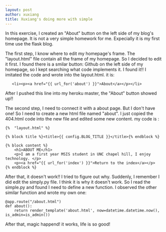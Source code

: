 ```yaml
---
layout: post
author: xuxiang
title: Xuxiang's doing more with simple
---
```


In this exercise, I created an "About" button on the left side of my blog's homepage. It is not a very simple homework for me.
Expecially it is my first time use the flask blog. 

The first step, I know where to edit my homepage's frame. The "layout.html" file contain all the frame of my homepage. So I decided to edit it first.
I found there is a smilar button: Github on the left side of my homepage, so I kept searching what code implements it. I found it!!
I imitated the code and wrote into the layout.html. it is:

```
   <li><p><a href="{{ url_for('about') }}">About</a></p></li>
```
After I pushed this line into my heroku master, the "About" button showed up!!

The second step, I need to connect it with a about page. But I don't have one! So I need to create a new html file named "about".
I just copied the 404.html code into the new file and edited some new content. my code is :

```
{%  "layout.html" %}

{% block title %}<title>{{ config.BLOG_TITLE }}</title>{% endblock %}

{% block content %}
	<h1>ABOUT ME</h1>
	<p>I am a first year MSIS student in UNC chapel hill, I enjoy technology. </p>
	<p><a href="{{ url_for('index') }}">Return to the index</a></p>
{% endblock %}
```
After that, it doesn't work!! I tried to figure out why. Suddenly, I remember I did edit the simply.py file. I think it is why it doesn't work.
So I read the simple.py and found I need to define a new function. I observed the other similar function and wrote my own one:

```
@app.route("/about.html")
def about():
    return render_template('about.html', now=datetime.datetime.now(), is_admin=is_admin())
```
After that, magic happend! it works, life is so good!
